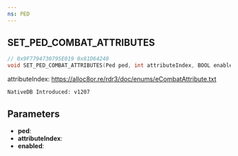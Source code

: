 ```yaml
---
ns: PED
---
```

## SET_PED_COMBAT_ATTRIBUTES

```c
// 0x9F7794730795E019 0x81D64248
void SET_PED_COMBAT_ATTRIBUTES(Ped ped, int attributeIndex, BOOL enabled);
```

attributeIndex: https://alloc8or.re/rdr3/doc/enums/eCombatAttribute.txt

```
NativeDB Introduced: v1207
```

## Parameters
* **ped**:
* **attributeIndex**:
* **enabled**:
